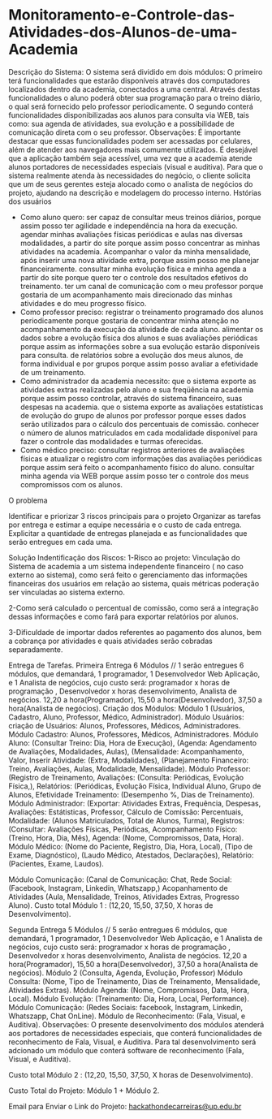# Monitoramento-e-Controle-das-Atividades-dos-Alunos-de-uma-Academia
Descrição do Sistema:
O sistema será dividido em dois módulos:
O primeiro terá funcionalidades que estarão disponíveis através dos computadores localizados dentro da academia, conectados a uma central. Através destas funcionalidades o aluno poderá obter sua programação para o treino diário, o qual será fornecido pelo professor periodicamente.
O segundo conterá funcionalidades disponibilizadas aos alunos para consulta via WEB, tais como: sua agenda de atividades, sua evolução e a possibilidade de comunicação direta com o seu professor.
Observações:
É importante destacar que essas funcionalidades podem ser acessadas por celulares, além de atender aos navegadores mais comumente utilizados. É desejável que a aplicação também seja acessível, uma vez que a academia atende alunos portadores de necessidades especiais (visual e auditiva).
Para que o sistema realmente atenda às necessidades do negócio, o cliente solicita que um de seus gerentes esteja alocado como o analista de negócios do projeto, ajudando na descrição e modelagem do processo interno.
Hstórias dos usuários

- Como aluno quero:
ser capaz de consultar meus treinos diários, porque assim posso ter agilidade e independência na hora da execução.
agendar minhas avaliações físicas periódicas e aulas nas diversas modalidades, a partir do site porque assim posso concentrar as minhas atividades na academia.
Acompanhar o valor da minha mensalidade, após inserir uma nova atividade extra, porque assim posso me planejar financeiramente.
consultar minha evolução física e minha agenda a partir do site porque quero ter o controle dos resultados efetivos do treinamento.
ter um canal de comunicação com o meu professor porque gostaria de um acompanhamento mais direcionado das minhas atividades e do meu progresso físico.
- Como professor preciso:
registrar o treinamento programado dos alunos periodicamente porque gostaria de concentrar minha atenção no acompanhamento da execução da atividade de cada aluno.
alimentar os dados sobre a evolução física dos alunos e suas avaliações periódicas porque assim as informações sobre a sua evolução estarão disponíveis para consulta.
de relatórios sobre a evolução dos meus alunos, de forma individual e por grupos porque assim posso avaliar a efetividade de um treinamento.
- Como administrador da academia necessito:
que o sistema exporte as atividades extras realizadas pelo aluno e sua freqüência na academia porque assim posso controlar, através do sistema financeiro, suas despesas na academia.
que o sistema exporte as avaliações estatísticas de evolução do grupo de alunos por professor porque esses dados serão utilizados para o cálculo dos percentuais de comissão.
conhecer o número de alunos matriculados em cada modalidade disponível para fazer o controle das modalidades e turmas oferecidas.
- Como médico preciso:
consultar registros anteriores de avaliações físicas e atualizar o registro com informações das avaliações periódicas porque assim será feito o acompanhamento físico do aluno.
consultar minha agenda via WEB porque assim posso ter o controle dos meus compromissos com os alunos.

O problema

Identificar e priorizar 3 riscos principais para o projeto
Organizar as tarefas por entrega e estimar a equipe necessária e o custo de cada entrega.
Explicitar a quantidade de entregas planejada e as funcionalidades que serão entregues em cada uma.


Solução
Indentificação dos Riscos:
1-Risco ao projeto: Vinculação do Sistema de academia a um sistema independente financeiro ( no caso externo ao sistema), como será feito o gerenciamento das informações financeiras dos usuários em relação ao sistema, quais métricas poderação ser vinculadas ao sistema externo.

2-Como será calculado o percentual de comissão, como será a integração dessas informações e como fará para exportar relatórios por alunos.

3-Dificuldade de importar dados referentes ao pagamento dos alunos, bem a cobrança por atividades e quais atividades serão cobradas separadamente.

Entrega de Tarefas.
Primeira Entrega 6 Módulos
// 1 serão entregues 6 módulos, que demandará, 1 programador, 1 Desenvolvedor Web Aplicação, e 1 Analista de negócios, cujo custo será: programador x horas de programação , Desenvolvedor x horas desenvolvimento, Analista de negócios.
12,20 a hora(Programador), 15,50 a hora(Desenvolvedor), 37,50 a hora(Analista de negócios).
Criação dos Módulos:
Módulo 1 (Usuários, Cadastro, Aluno, Professor, Médico, Administrador).
Módulo Usuários: criação de Usuários: Alunos, Professores, Médicos, Administradores.
Módulo Cadastro: Alunos, Professores, Médicos, Administradores.
Módulo Aluno: (Consultar Treino: Dia, Hora de Execução), (Agenda: Agendamento de Avaliações, Modalidades, Aulas), (Mensalidade: Acompanhamento, Valor, Inserir Atividade: (Extra, Modalidades), (Planejamento Financeiro: Treino, Avaliações, Aulas, Modalidade, Mensalidade).
Módulo Professor: (Registro de Treinamento, Avaliações: (Consulta: Periódicas, Evolução Física,), Relatórios: (Periódicas, Evolução Física, Individual Aluno, Grupo de Alunos, Efetividade Treinamento: (Desempenho %, Dias de Treinamento).
Módulo Administrador: (Exportar: Atividades Extras, Frequência, Despesas, Avaliações: Estátisticas, Professor, Cálculo de Comissão: Percentuais, Modalidade: (Alunos Matriculados, Total de Alunos, Turma), Registros: (Consultar: Avaliações Físicas, Periódicas, Acompanhamento Físico: (Treino, Hora, Dia, Mês), Agenda: (Nome, Compromissos, Data, Hora).
Módulo Médico: (Nome do Paciente, Registro, Dia, Hora, Local), (Tipo de Exame, Diagnóstico), (Laudo Médico, Atestados, Declarações), Relatório: (Pacientes, Exame, Laudos).

Módulo Comunicação: (Canal de Comunicação: Chat, Rede Social: (Facebook, Instagram, Linkedin, Whatszapp,) Acopanhamento de Atividades (Aula, Mensalidade, Treinos, Atividades Extras, Progresso Aluno).
Custo total Módulo 1 : (12,20, 15,50, 37,50, X horas de Desenvolvimento).

Segunda  Entrega 5 Módulos
// 5 serão entregues 6 módulos, que demandará, 1 programador, 1 Desenvolvedor Web Aplicação, e 1 Analista de negócios, cujo custo será: programador x horas de programação , Desenvolvedor x horas desenvolvimento, Analista de negócios.
12,20 a hora(Programador), 15,50 a hora(Desenvolvedor), 37,50 a hora(Analista de negócios).
Módulo 2 (Consulta, Agenda, Evolução, Professor)
Módulo Consulta: (Nome, Tipo de Treinamento, Dias de Treinamento, Mensalidade, Atividades Extras).
Módulo Agenda: (Nome, Compromissos, Data, Hora, Local).
Módulo Evolução: (Treinamento: Dia, Hora, Local, Performance).
Módulo Comunicação: (Redes Sociais: facebook, Instagram, Linkedin, Whatszapp, Chat OnLine).
Módulo de Reconhecimento: (Fala, Visual, e Auditiva).
Observações: O presente desenvolvimento dos módulos atenderá aos portadores de necessidades especiais, que conterá funcionalidades de reconhecimento de Fala, Visual, e Auditiva.
Para tal desenvolvimento será adcionado um módulo que conterá software de reconhecimento (Fala, Visual, e Auditiva). 

Custo total Módulo 2 : (12,20, 15,50, 37,50, X horas de Desenvolvimento).

Custo Total do Projeto: Módulo 1 + Módulo 2.

Email para Enviar o Link do Projeto:
hackathondecarreiras@up.edu.br
